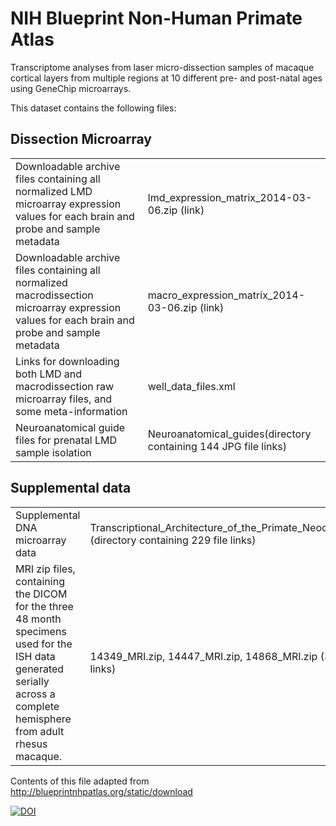 # NIH Blueprint Non-Human Primate Atlas

Transcriptome analyses from laser micro-dissection samples of macaque cortical layers from multiple regions at 10 different pre- and post-natal ages using GeneChip microarrays.

This dataset contains the following files:

## Dissection Microarray

| | |
|-|-|
|Downloadable archive files containing all normalized LMD microarray expression values for each brain and probe and sample metadata|lmd_expression_matrix_2014-03-06.zip (link)|
|Downloadable archive files containing all normalized macrodissection microarray expression values for each brain and probe and sample metadata|macro_expression_matrix_2014-03-06.zip (link)|
|Links for downloading both LMD and macrodissection raw microarray files, and some meta-information|well_data_files.xml|
|Neuroanatomical guide files for prenatal LMD sample isolation|Neuroanatomical_guides(directory containing 144 JPG file links)|

## Supplemental data

| | |
|-|-|
|Supplemental DNA microarray data|Transcriptional_Architecture_of_the_Primate_Neocortex (directory containing 229 file links)|
|MRI zip files, containing the DICOM for the three 48 month specimens used for the ISH data generated serially across a complete hemisphere from adult rhesus macaque.|14349_MRI.zip, 14447_MRI.zip, 14868_MRI.zip (3 links)|

Contents of this file adapted from http://blueprintnhpatlas.org/static/download


<a href="https://doi.org/10.5281/zenodo.3405490"><img src="https://zenodo.org/badge/DOI/10.5281/zenodo.3405490.svg" alt="DOI"></a>
